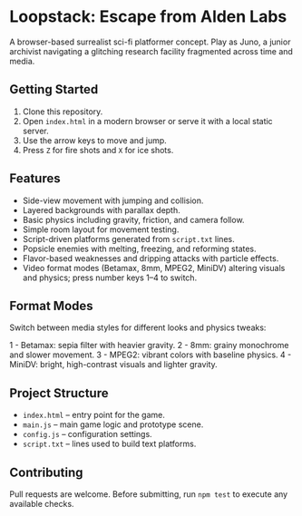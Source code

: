 # Loopstack: Escape from Alden Labs

A browser-based surrealist sci-fi platformer concept. Play as Juno, a junior
archivist navigating a glitching research facility fragmented across time and
media.

## Getting Started

1. Clone this repository.
2. Open `index.html` in a modern browser or serve it with a local static
   server.
3. Use the arrow keys to move and jump.
4. Press `Z` for fire shots and `X` for ice shots.

## Features

- Side-view movement with jumping and collision.
- Layered backgrounds with parallax depth.
- Basic physics including gravity, friction, and camera follow.
- Simple room layout for movement testing.
- Script-driven platforms generated from `script.txt` lines.
- Popsicle enemies with melting, freezing, and reforming states.
- Flavor-based weaknesses and dripping attacks with particle effects.
- Video format modes (Betamax, 8mm, MPEG2, MiniDV) altering visuals and
  physics; press number keys 1–4 to switch.

## Format Modes

Switch between media styles for different looks and physics tweaks:

1 - Betamax: sepia filter with heavier gravity.
2 - 8mm: grainy monochrome and slower movement.
3 - MPEG2: vibrant colors with baseline physics.
4 - MiniDV: bright, high-contrast visuals and lighter gravity.

## Project Structure

- `index.html` – entry point for the game.
- `main.js` – main game logic and prototype scene.
- `config.js` – configuration settings.
- `script.txt` – lines used to build text platforms.

## Contributing

Pull requests are welcome. Before submitting, run `npm test` to execute any
available checks.
